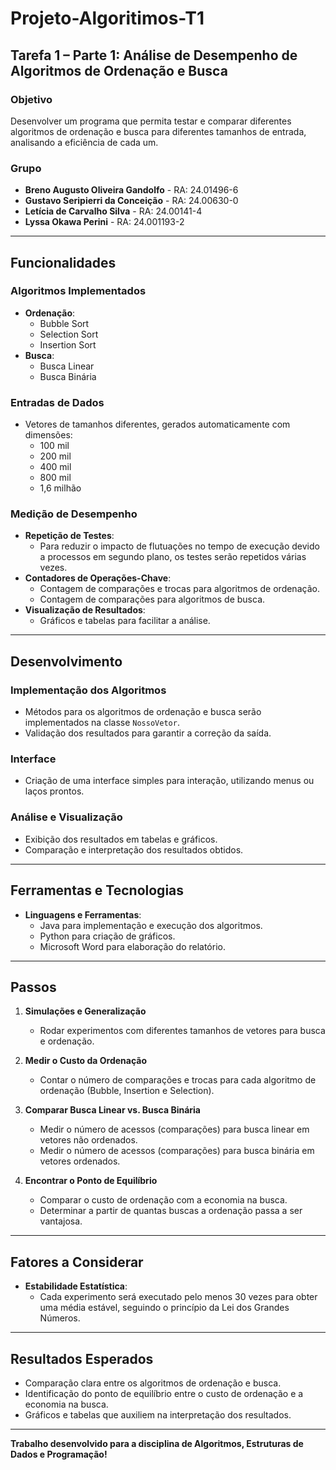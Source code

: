 # Projeto-Algoritimos-T1

## Tarefa 1 – Parte 1: Análise de Desempenho de Algoritmos de Ordenação e Busca

### Objetivo
Desenvolver um programa que permita testar e comparar diferentes algoritmos de ordenação e busca para diferentes tamanhos de entrada, analisando a eficiência de cada um.

### Grupo
- **Breno Augusto Oliveira Gandolfo** - RA: 24.01496-6  
- **Gustavo Seripierri da Conceição** - RA: 24.00630-0  
- **Letícia de Carvalho Silva** - RA: 24.00141-4  
- **Lyssa Okawa Perini** - RA: 24.001193-2  

---

## Funcionalidades

### Algoritmos Implementados
- **Ordenação**:  
  - Bubble Sort  
  - Selection Sort  
  - Insertion Sort  
- **Busca**:  
  - Busca Linear  
  - Busca Binária  

### Entradas de Dados
- Vetores de tamanhos diferentes, gerados automaticamente com dimensões:  
  - 100 mil  
  - 200 mil  
  - 400 mil  
  - 800 mil  
  - 1,6 milhão  

### Medição de Desempenho
- **Repetição de Testes**:  
  - Para reduzir o impacto de flutuações no tempo de execução devido a processos em segundo plano, os testes serão repetidos várias vezes.  
- **Contadores de Operações-Chave**:  
  - Contagem de comparações e trocas para algoritmos de ordenação.  
  - Contagem de comparações para algoritmos de busca.  
- **Visualização de Resultados**:  
  - Gráficos e tabelas para facilitar a análise.  

---

## Desenvolvimento

### Implementação dos Algoritmos
- Métodos para os algoritmos de ordenação e busca serão implementados na classe `NossoVetor`.  
- Validação dos resultados para garantir a correção da saída.  

### Interface
- Criação de uma interface simples para interação, utilizando menus ou laços prontos.  

### Análise e Visualização
- Exibição dos resultados em tabelas e gráficos.  
- Comparação e interpretação dos resultados obtidos.  

---

## Ferramentas e Tecnologias

- **Linguagens e Ferramentas**:  
  - Java para implementação e execução dos algoritmos.  
  - Python para criação de gráficos.  
  - Microsoft Word para elaboração do relatório.  

---

## Passos

1. **Simulações e Generalização**  
   - Rodar experimentos com diferentes tamanhos de vetores para busca e ordenação.  

2. **Medir o Custo da Ordenação**  
   - Contar o número de comparações e trocas para cada algoritmo de ordenação (Bubble, Insertion e Selection).  

3. **Comparar Busca Linear vs. Busca Binária**  
   - Medir o número de acessos (comparações) para busca linear em vetores não ordenados.  
   - Medir o número de acessos (comparações) para busca binária em vetores ordenados.  

4. **Encontrar o Ponto de Equilíbrio**  
   - Comparar o custo de ordenação com a economia na busca.  
   - Determinar a partir de quantas buscas a ordenação passa a ser vantajosa.  

---

## Fatores a Considerar

- **Estabilidade Estatística**:  
  - Cada experimento será executado pelo menos 30 vezes para obter uma média estável, seguindo o princípio da Lei dos Grandes Números.  

---

## Resultados Esperados
- Comparação clara entre os algoritmos de ordenação e busca.  
- Identificação do ponto de equilíbrio entre o custo de ordenação e a economia na busca.  
- Gráficos e tabelas que auxiliem na interpretação dos resultados.  

---

**Trabalho desenvolvido para a disciplina de Algoritmos, Estruturas de Dados e Programação!**